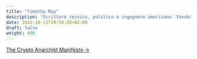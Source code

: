 ```yaml
---
title: "Timothy May"
description: "Scrittore tecnico, politico e ingegnere americano. Fondatore del movimento cypherpunk e autore del Crypto Anarchist Manifesto e del Cyphernomicon."
date: 2022-10-11T19:50:28+02:00
draft: false
weight: 400
---
```


<div class="card-list">
    <div class="card my-3">
        <div class="card-body">
            <a class="stretched-link" href="/cypherpunk/timothy-may/the-crypto-anarchist-manifesto">The Crypto Anarchist Manifesto &rarr; </a>
        </div>
    </div>
</div>